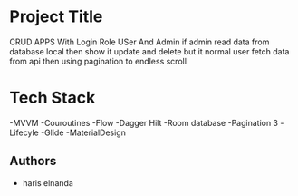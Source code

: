 
# Project Title

CRUD APPS With Login Role USer And Admin if admin read data from database local then show it update and delete 
but it normal user fetch data from api then using pagination to endless scroll


# Tech Stack
-MVVM
-Couroutines
-Flow
-Dagger Hilt
-Room database
-Pagination 3
-Lifecyle
-Glide 
-MaterialDesign


## Authors

- haris elnanda




